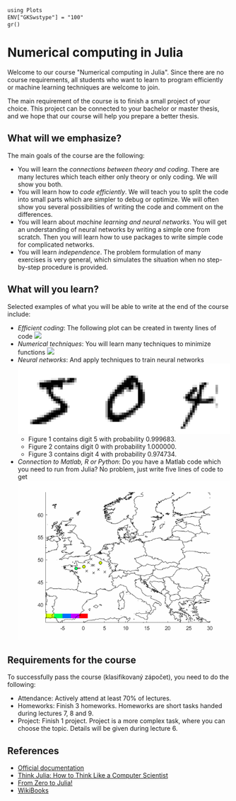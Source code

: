 ```@setup grsetup
using Plots
ENV["GKSwstype"] = "100"
gr()
```

# Numerical computing in Julia

Welcome to our course "Numerical computing in Julia". Since there are no course requirements, all students who want to learn to program efficiently or machine learning techniques are welcome to join.

The main requirement of the course is to finish a small project of your choice. This project can be connected to your bachelor or master thesis, and we hope that our course will help you prepare a better thesis.


## What will we emphasize?

The main goals of the course are the following:
- You will learn the *connections between theory and coding*. There are many lectures which teach either only theory or only coding. We will show you both.
- You will learn how to *code efficiently*. We will teach you to split the code into small parts which are simpler to debug or optimize. We will often show you several possibilities of writing the code and comment on the differences.
- You will learn about *machine learning and neural networks*. You will get an understanding of neural networks by writing a simple one from scratch. Then you will learn how to use packages to write simple code for complicated networks.
- You will learn *independence*. The problem formulation of many exercises is very general, which simulates the situation when no step-by-step procedure is provided.


## What will you learn?

Selected examples of what you will be able to write at the end of the course include:
- *Efficient coding*: The following plot can be created in twenty lines of code
  ![](lecture_02/juliaset.gif)
- *Numerical techniques*: You will learn many techniques to minimize functions
  ![](lecture_07/anim1.gif)
- *Neural networks*: And apply techniques to train neural networks
  ![](lecture_10/nn_intro.svg)
  - Figure 1 contains digit 5 with probability 0.999683.
  - Figure 2 contains digit 0 with probability 1.000000.
  - Figure 3 contains digit 4 with probability 0.974734.
- *Connection to Matlab, R or Python*: Do you have a Matlab code which you need to run from Julia? No problem, just write five lines of code to get
  ![](data/Video.gif)


## Requirements for the course

To successfully pass the course (klasifikovaný zápočet), you need to do the following:
- Attendance: Actively attend at least 70% of lectures.
- Homeworks: Finish 3 homeworks. Homeworks are short tasks handed during lectures 7, 8 and 9.
- Project: Finish 1 project. Project is a more complex task, where you can choose the topic. Details will be given during lecture 6.


## References

- [Official documentation](https://docs.julialang.org/en/v1/)
- [Think Julia: How to Think Like a Computer Scientist](https://benlauwens.github.io/ThinkJulia.jl/latest/book.html#chap01)
- [From Zero to Julia!](https://techytok.com/from-zero-to-julia/)
- [WikiBooks](https://en.wikibooks.org/wiki/Introducing_Julia)
